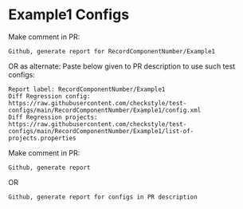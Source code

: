 # Example1 Configs
Make comment in PR:
```
Github, generate report for RecordComponentNumber/Example1
```
OR as alternate:
Paste below given to PR description to use such test configs:
```
Report label: RecordComponentNumber/Example1
Diff Regression config: https://raw.githubusercontent.com/checkstyle/test-configs/main/RecordComponentNumber/Example1/config.xml
Diff Regression projects: https://raw.githubusercontent.com/checkstyle/test-configs/main/RecordComponentNumber/Example1/list-of-projects.properties
```
Make comment in PR:
```
Github, generate report
```
OR
```
Github, generate report for configs in PR description
```
